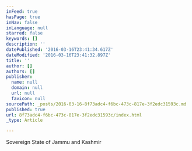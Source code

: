 ```yaml
---
inFeed: true
hasPage: true
inNav: false
inLanguage: null
starred: false
keywords: []
description: ''
datePublished: '2016-03-16T23:41:34.617Z'
dateModified: '2016-03-16T23:41:32.897Z'
title: ''
author: []
authors: []
publisher:
  name: null
  domain: null
  url: null
  favicon: null
sourcePath: _posts/2016-03-16-8f73adc4-f6bc-473c-817e-3f2edc31593c.md
published: true
url: 8f73adc4-f6bc-473c-817e-3f2edc31593c/index.html
_type: Article

---
```

Sovereign State of Jammu and Kashmir